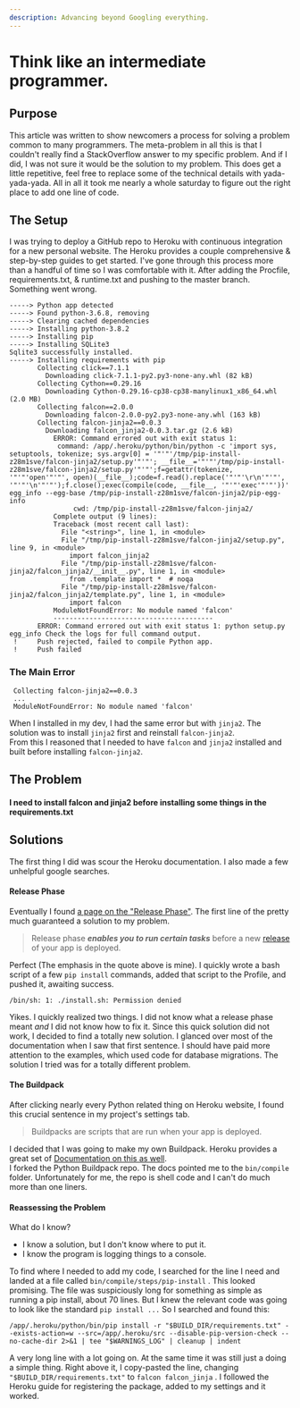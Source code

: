 ```yaml
---
description: Advancing beyond Googling everything.
---
```


# Think like an intermediate programmer.

## Purpose

This article was written to show newcomers a process for solving a problem common to many programmers. The meta-problem in all this is that I couldn't really find a StackOverflow answer to my specific problem. And if I did, I was not sure it would be the solution to my problem. This does get a little repetitive, feel free to replace some of the technical details with yada-yada-yada. All in all it took me nearly a whole saturday to figure out the right place to add one line of code.

## The Setup

I was trying to deploy a GitHub repo to Heroku with continuous integration for a new personal website. The Heroku provides a couple comprehensive & step-by-step guides to get started. I've gone through this process more than a handful of time so I was comfortable with it. After adding the Procfile, requirements.txt, & runtime.txt and pushing to the master branch. Something went wrong.

```text
-----> Python app detected
-----> Found python-3.6.8, removing
-----> Clearing cached dependencies
-----> Installing python-3.8.2
-----> Installing pip
-----> Installing SQLite3
Sqlite3 successfully installed.
-----> Installing requirements with pip
       Collecting click==7.1.1
         Downloading click-7.1.1-py2.py3-none-any.whl (82 kB)
       Collecting Cython==0.29.16
         Downloading Cython-0.29.16-cp38-cp38-manylinux1_x86_64.whl (2.0 MB)
       Collecting falcon==2.0.0
         Downloading falcon-2.0.0-py2.py3-none-any.whl (163 kB)
       Collecting falcon-jinja2==0.0.3
         Downloading falcon_jinja2-0.0.3.tar.gz (2.6 kB)
           ERROR: Command errored out with exit status 1:
            command: /app/.heroku/python/bin/python -c 'import sys, setuptools, tokenize; sys.argv[0] = '"'"'/tmp/pip-install-z28m1sve/falcon-jinja2/setup.py'"'"'; __file__='"'"'/tmp/pip-install-z28m1sve/falcon-jinja2/setup.py'"'"';f=getattr(tokenize, '"'"'open'"'"', open)(__file__);code=f.read().replace('"'"'\r\n'"'"', '"'"'\n'"'"');f.close();exec(compile(code, __file__, '"'"'exec'"'"'))' egg_info --egg-base /tmp/pip-install-z28m1sve/falcon-jinja2/pip-egg-info
                cwd: /tmp/pip-install-z28m1sve/falcon-jinja2/
           Complete output (9 lines):
           Traceback (most recent call last):
             File "<string>", line 1, in <module>
             File "/tmp/pip-install-z28m1sve/falcon-jinja2/setup.py", line 9, in <module>
               import falcon_jinja2
             File "/tmp/pip-install-z28m1sve/falcon-jinja2/falcon_jinja2/__init__.py", line 1, in <module>
               from .template import *  # noqa
             File "/tmp/pip-install-z28m1sve/falcon-jinja2/falcon_jinja2/template.py", line 1, in <module>
               import falcon
           ModuleNotFoundError: No module named 'falcon'
           ----------------------------------------
       ERROR: Command errored out with exit status 1: python setup.py egg_info Check the logs for full command output.
 !     Push rejected, failed to compile Python app.
 !     Push failed
```

### The Main Error

```text
 Collecting falcon-jinja2==0.0.3
 ...
 ModuleNotFoundError: No module named 'falcon'
```

When I installed in my dev, I had the same error but with `jinja2`. The solution was to install `jinja2` first and reinstall `falcon-jinja2`.   
From this I reasoned that I needed to have `falcon` and `jinja2` installed and built before installing `falcon-jinja2`. 

## The Problem

#### I need to install falcon and jinja2 before installing some things in the requirements.txt

## Solutions

The first thing I did was scour the Heroku documentation. I also made a few unhelpful google searches.

#### Release Phase

Eventually I found [a page on the "Release Phase"](https://devcenter.heroku.com/articles/release-phase). The first line of the pretty much guaranteed a solution to my problem.

> Release phase _**enables you to run certain tasks**_ before a new [release](https://devcenter.heroku.com/articles/releases) of your app is deployed.

Perfect \(The emphasis in the quote above is mine\). I quickly wrote a bash script of a few `pip install` commands, added that script to the Profile, and pushed it,  awaiting success.

```text
/bin/sh: 1: ./install.sh: Permission denied
```

Yikes. I quickly realized two things. I did not know what a release phase meant _and_ I did not know how to fix it. Since this quick solution did not work, I decided to find a totally new solution. I glanced over most of the documentation when I saw that first sentence. I should have paid more attention to the examples, which used code for database migrations. The solution I tried was for a totally different problem.

#### The Buildpack

After clicking nearly every Python related thing on Heroku website, I found this crucial sentence in my project's settings tab. 

> Buildpacks are scripts that are run when your app is deployed.

I decided that I was going to make my own Buildpack. Heroku provides a great set of [Documentation on this as well](https://devcenter.heroku.com/articles/buildpack-api).   
I forked the Python Buildpack repo. The docs pointed me to the `bin/compile` folder. Unfortunately for me, the repo is shell code and I can't do much more than one liners. 

#### Reassessing the Problem

What do I know?

* I know a solution, but I don't know where to put it.
* I know the program is logging things to a console. 

To find where I needed to add my code, I searched for the line I need and landed at a file called `bin/compile/steps/pip-install` . This looked promising. The file was suspiciously long for something as simple as running a pip install, about 70 lines. But I knew the relevant code was going to look like the standard `pip install ...` So I searched and found this:

```text
/app/.heroku/python/bin/pip install -r "$BUILD_DIR/requirements.txt" --exists-action=w --src=/app/.heroku/src --disable-pip-version-check --no-cache-dir 2>&1 | tee "$WARNINGS_LOG" | cleanup | indent

```

A very long line with a lot going on. At the same time it was still just a doing a simple thing.  Right above it, I copy-pasted the line, changing `"$BUILD_DIR/requirements.txt"` to `falcon falcon_jinja` . I followed the Heroku guide for registering the package, added to my settings and it worked. 

